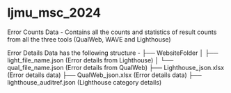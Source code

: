 # ljmu_msc_2024

Error Counts Data - Contains all the counts and statistics of result counts from all the three tools (QualWeb, WAVE and Lighthouse)

Error Details Data has the following structure -
├── WebsiteFolder
│   ├── light_file_name.json (Error details from Lighthouse)
│   └── qual_file_name.json (Error details from QualWeb)
├── Lighthouse_json.xlsx (Error details data)
├── QualWeb_json.xlsx (Error details data)
├── lighthouse_auditref.json (Lighthouse category details)
